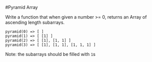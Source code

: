 #Pyramid Array

Write a function that when given a number >= 0, returns an Array of ascending length subarrays.
```
pyramid(0) => [ ]
pyramid(1) => [ [1] ]
pyramid(2) => [ [1], [1, 1] ]
pyramid(3) => [ [1], [1, 1], [1, 1, 1] ]
```
Note: the subarrays should be filled with ```1```s